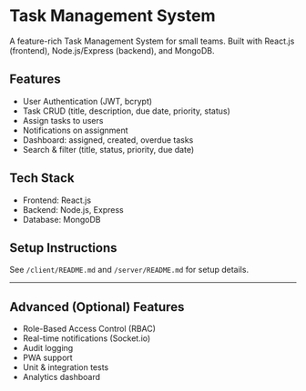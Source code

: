 # Task Management System

A feature-rich Task Management System for small teams. Built with React.js (frontend), Node.js/Express (backend), and MongoDB.

## Features
- User Authentication (JWT, bcrypt)
- Task CRUD (title, description, due date, priority, status)
- Assign tasks to users
- Notifications on assignment
- Dashboard: assigned, created, overdue tasks
- Search & filter (title, status, priority, due date)

## Tech Stack
- Frontend: React.js
- Backend: Node.js, Express
- Database: MongoDB

## Setup Instructions
See `/client/README.md` and `/server/README.md` for setup details.

---

## Advanced (Optional) Features
- Role-Based Access Control (RBAC)
- Real-time notifications (Socket.io)
- Audit logging
- PWA support
- Unit & integration tests
- Analytics dashboard
